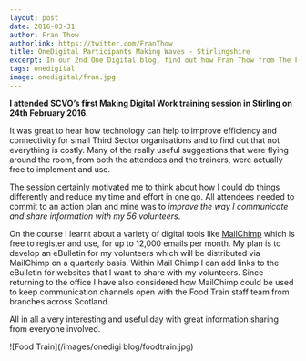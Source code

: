 ```yaml
---
layout: post
date: 2016-03-31
author: Fran Thow
authorlink: https://twitter.com/FranThow
title: OneDigital Participants Making Waves - Stirlingshire
excerpt: In our 2nd One Digital blog, find out how Fran Thow from The Food Train will use digital to get to grips with her newsletters
tags: onedigital
image: onedigital/fran.jpg
---
```

**I attended SCVO’s first Making Digital Work training session in Stirling on 24th February 2016.**

It was great to hear how technology can help to improve efficiency and connectivity for small Third Sector organisations and to find out that not everything is costly. Many of the really useful suggestions that were flying around the room, from both the attendees and the trainers, were actually free to implement and use.

The session certainly motivated me to think about how I could do things differently and reduce my time and effort in one go. All attendees needed to commit to an action plan and mine was to <i>improve the way I communicate and share information with my 56 volunteers</i>.

On the course I learnt about a variety of digital tools like [MailChimp](http://mailchimp.com/) which is free to register and use, for up to 12,000 emails per month. My plan is to develop an eBulletin for my volunteers which will be distributed via MailChimp on a quarterly basis. Within Mail Chimp I can add links to the eBulletin for websites that I want to share with my volunteers. Since returning to the office I have also considered how MailChimp could be used to keep communication channels open with the Food Train staff team from branches across Scotland.

All in all a very interesting and useful day with great information sharing from everyone involved.

![Food Train](/images/onedigi blog/foodtrain.jpg)
